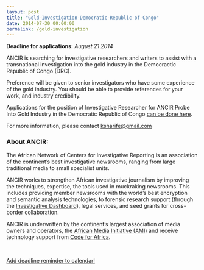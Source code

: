 ```yaml
---
layout: post
title: "Gold-Investigation-Democratic-Republic-of-Congo"
date: 2014-07-30 00:00:00
permalink: /gold-investigation
---
```


**Deadline for applications:** *August 21 2014*

ANCIR is searching for investigative researchers and writers to assist with a transnational investigation into the gold industry in the Democractic Republic of Congo (DRC). 

Preference will be given to senior investigators who have some experience of the gold industry. You should be able to provide references for your work, and industry credibility.

Applications for the position of Investigative Researcher for ANCIR Probe Into Gold Industry in the Democratic Republic of Congo <a href="https://docs.google.com/forms/d/1lnDs6ILEbJt-W1BT1TvgMiT6fSmoHxo1ZjBlsqqLvWs/viewform?usp=send_form">can be done here</a>.


For more information, please contact [ksharife@gmail.com](mailto:ksharife@gmail.com)

### About ANCIR:
The African Network of Centers for Investigative Reporting is an association of the continent’s best investigative newsrooms, ranging from large traditional media to small specialist units.

ANCIR works to strengthen African investigative journalism by improving the techniques, expertise, the tools used in muckraking newsrooms. This includes providing member newsrooms with the world’s best encryption and semantic analysis technologies, to forensic research support (through the [Investigative Dashboard](http://investigativedashboard.org)), legal services, and seed grants for cross-border collaboration.

ANCIR is underwritten by the continent’s largest association of media owners and operators, the [African Media Initiative (AMI)](http://africanmediainitiative.org) and receive technology support from [Code for Africa](http://codeforafrica.org).





<br/>

<div class="row">
  <div class="col-md-6 col-md-offset-3">
    <p class="text-center">
      <a href="http://ate.so/?8iBMDR5" target="_blank" class="btn btn-lg btn-block btn-default">
        <i class="glyphicon glyphicon-calendar"></i> Add deadline reminder to calendar!
      </a>
    </p>
  </div>
</div>



<br/>
